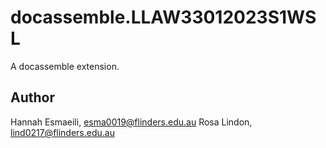 # docassemble.LLAW33012023S1WSL

A docassemble extension.

## Author

Hannah Esmaeili, esma0019@flinders.edu.au
Rosa Lindon, lind0217@flinders.edu.au
